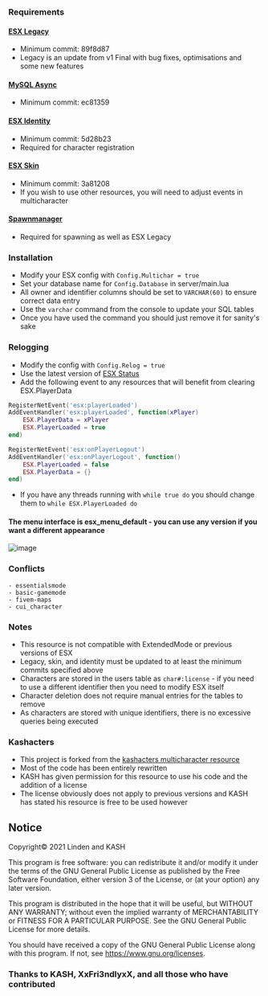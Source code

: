 ### Requirements
#### [ESX Legacy](https://github.com/esx-framework/es_extended/tree/legacy)
- Minimum commit: 89f8d87
- Legacy is an update from v1 Final with bug fixes, optimisations and some new features
#### [MySQL Async](https://github.com/brouznouf/fivem-mysql-async/releases/tag/3.3.2)
- Minimum commit:  ec81359
#### [ESX Identity](https://github.com/esx-framework/esx_identity)
- Minimum commit: 5d28b23
- Required for character registration
#### [ESX Skin](https://github.com/esx-framework/esx_skin)
- Minimum commit: 3a81208
- If you wish to use other resources, you will need to adjust events in multicharacter
#### [Spawnmanager](https://github.com/citizenfx/cfx-server-data/tree/master/resources/%5Bmanagers%5D/spawnmanager)
- Required for spawning as well as ESX Legacy

### Installation
- Modify your ESX config with `Config.Multichar = true`
- Set your database name for `Config.Database` in server/main.lua
- All owner and identifier columns should be set to `VARCHAR(60)` to ensure correct data entry
- Use the `varchar` command from the console to update your SQL tables
- Once you have used the command you should just remove it for sanity's sake
### Relogging
- Modify the config with `Config.Relog = true`
- Use the latest version of [ESX Status](https://github.com/esx-framework/esx_status)
- Add the following event to any resources that will benefit from clearing ESX.PlayerData

```lua
RegisterNetEvent('esx:playerLoaded')
AddEventHandler('esx:playerLoaded', function(xPlayer)
	ESX.PlayerData = xPlayer
 	ESX.PlayerLoaded = true
end)

RegisterNetEvent('esx:onPlayerLogout')
AddEventHandler('esx:onPlayerLogout', function()
	ESX.PlayerLoaded = false
	ESX.PlayerData = {}
end)
```
- If you have any threads running with `while true do` you should change them to `while ESX.PlayerLoaded do`

#### The menu interface is esx_menu_default - you can use any version if you want a different appearance
![image](https://user-images.githubusercontent.com/65407488/119010385-592a8c80-b9d7-11eb-9aa1-eb7051004843.png)

### Conflicts
	- essentialsmode
	- basic-gamemode
	- fivem-maps
	- cui_character

### Notes
- This resource is not compatible with ExtendedMode or previous versions of ESX
- Legacy, skin, and identity must be updated to at least the minimum commits specified above
- Characters are stored in the users table as `char#:license` - if you need to use a different identifier then you need to modify ESX itself
- Character deletion does not require manual entries for the tables to remove
- As characters are stored with unique identifiers, there is no excessive queries being executed
	
### Kashacters
- This project is forked from the [kashacters multicharacter resource](https://github.com/FiveEYZ/esx_kashacter)
- Most of the code has been entirely rewritten
- KASH has given permission for this resource to use his code and the addition of a license
- The license obviously does not apply to previous versions and KASH has stated his resource is free to be used however



## Notice
Copyright© 2021 Linden and KASH

This program is free software: you can redistribute it and/or modify
it under the terms of the GNU General Public License as published by
the Free Software Foundation, either version 3 of the License, or
(at your option) any later version.

This program is distributed in the hope that it will be useful,
but WITHOUT ANY WARRANTY; without even the implied warranty of
MERCHANTABILITY or FITNESS FOR A PARTICULAR PURPOSE.  See the
GNU General Public License for more details.

You should have received a copy of the GNU General Public License
along with this program.  If not, see https://www.gnu.org/licenses.


### Thanks to KASH, XxFri3ndlyxX, and all those who have contributed
